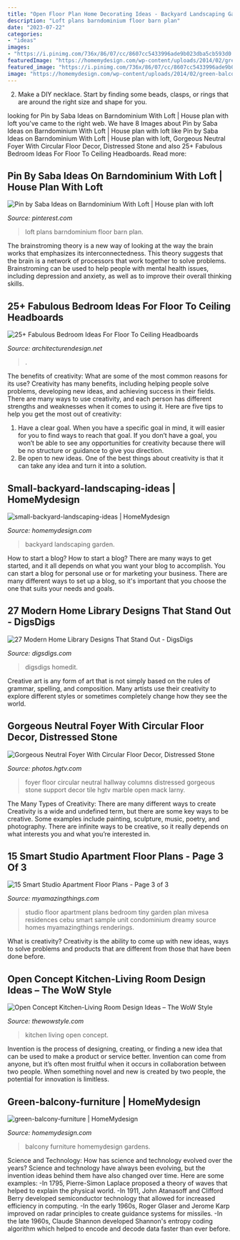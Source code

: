 ```yaml
---
title: "Open Floor Plan Home Decorating Ideas - Backyard Landscaping Garden"
description: "Loft plans barndominium floor barn plan"
date: "2023-07-22"
categories:
- "ideas"
images:
- "https://i.pinimg.com/736x/86/07/cc/8607cc5433996ade9b023dba5cb593d0.jpg"
featuredImage: "https://homemydesign.com/wp-content/uploads/2014/02/green-balcony-furniture.jpg"
featured_image: "https://i.pinimg.com/736x/86/07/cc/8607cc5433996ade9b023dba5cb593d0.jpg"
image: "https://homemydesign.com/wp-content/uploads/2014/02/green-balcony-furniture.jpg"
---
```



2. Make a DIY necklace. Start by finding some beads, clasps, or rings that are around the right size and shape for you.

	

		
looking for Pin by Saba Ideas on Barndominium With Loft | House plan with loft you've came to the right web. We have 8 Images about Pin by Saba Ideas on Barndominium With Loft | House plan with loft like Pin by Saba Ideas on Barndominium With Loft | House plan with loft, Gorgeous Neutral Foyer With Circular Floor Decor, Distressed Stone and also 25+ Fabulous Bedroom Ideas For Floor To Ceiling Headboards. Read more:
		
    
## Pin By Saba Ideas On Barndominium With Loft | House Plan With Loft

<img loading=lazy src="https://i.pinimg.com/736x/86/07/cc/8607cc5433996ade9b023dba5cb593d0.jpg" onerror="this.onerror=null;this.src='https://tse4.mm.bing.net/th?id=OIP.qFA0dWoZQptUGTyWmrnzUAHaLG&amp;pid=15.1';" alt="Pin by Saba Ideas on Barndominium With Loft | House plan with loft">

_Source: pinterest.com_

>loft plans barndominium floor barn plan. 

	

The brainstroming theory is a new way of looking at the way the brain works that emphasizes its interconnectedness. This theory suggests that the brain is a network of processors that work together to solve problems. Brainstroming can be used to help people with mental health issues, including depression and anxiety, as well as to improve their overall thinking skills.

    
## 25+ Fabulous Bedroom Ideas For Floor To Ceiling Headboards

<img loading=lazy src="https://cdn.architecturendesign.net/wp-content/uploads/2015/08/AD-Floor-To-Ceiling-Headboards-19.jpg" onerror="this.onerror=null;this.src='https://tse3.mm.bing.net/th?id=OIP.NSsAEE-_i9YKMZE7f989DAHaHk&amp;pid=15.1';" alt="25+ Fabulous Bedroom Ideas For Floor To Ceiling Headboards">

_Source: architecturendesign.net_

>. 

	

The benefits of creativity: What are some of the most common reasons for its use?
Creativity has many benefits, including helping people solve problems, developing new ideas, and achieving success in their fields. There are many ways to use creativity, and each person has different strengths and weaknesses when it comes to using it. Here are five tips to help you get the most out of creativity: 
1. Have a clear goal. When you have a specific goal in mind, it will easier for you to find ways to reach that goal. If you don’t have a goal, you won’t be able to see any opportunities for creativity because there will be no structure or guidance to give you direction. 
2. Be open to new ideas. One of the best things about creativity is that it can take any idea and turn it into a solution.

    
## Small-backyard-landscaping-ideas | HomeMydesign

<img loading=lazy src="https://homemydesign.com/wp-content/uploads/2015/05/small-backyard-landscaping-ideas.jpg" onerror="this.onerror=null;this.src='https://tse2.mm.bing.net/th?id=OIP.jZ7_7udcCVavTO63L1HPZQHaJ4&amp;pid=15.1';" alt="small-backyard-landscaping-ideas | HomeMydesign">

_Source: homemydesign.com_

>backyard landscaping garden. 

	

How to start a blog?
How to start a blog? There are many ways to get started, and it all depends on what you want your blog to accomplish. You can start a blog for personal use or for marketing your business. There are many different ways to set up a blog, so it's important that you choose the one that suits your needs and goals.

    
## 27 Modern Home Library Designs That Stand Out - DigsDigs

<img loading=lazy src="https://www.digsdigs.com/photos/modern-home-library-designs-that-stand-out-8-554x831.jpg" onerror="this.onerror=null;this.src='https://tse2.mm.bing.net/th?id=OIP.nUkysiGgl_0xemjhzFaxJQHaLH&amp;pid=15.1';" alt="27 Modern Home Library Designs That Stand Out - DigsDigs">

_Source: digsdigs.com_

>digsdigs homedit. 

	

Creative art is any form of art that is not simply based on the rules of grammar, spelling, and composition. Many artists use their creativity to explore different styles or sometimes completely change how they see the world.

    
## Gorgeous Neutral Foyer With Circular Floor Decor, Distressed Stone

<img loading=lazy src="https://hgtvhome.sndimg.com/content/dam/images/hgtv/fullset/2016/7/29/0/IS-Architecture_Majestic-Italian-Villa_9.jpg.rend.hgtvcom.966.1288.suffix/1469813827815.jpeg" onerror="this.onerror=null;this.src='https://tse3.mm.bing.net/th?id=OIP.s-ThTxkAm7cGFdsiyXTU9AHaJ4&amp;pid=15.1';" alt="Gorgeous Neutral Foyer With Circular Floor Decor, Distressed Stone">

_Source: photos.hgtv.com_

>foyer floor circular neutral hallway columns distressed gorgeous stone support decor tile hgtv marble open mack larny. 

	

The Many Types of Creativity: There are many different ways to create
Creativity is a wide and undefined term, but there are some key ways to be creative. Some examples include painting, sculpture, music, poetry, and photography. There are infinite ways to be creative, so it really depends on what interests you and what you’re interested in.

    
## 15 Smart Studio Apartment Floor Plans - Page 3 Of 3

<img loading=lazy src="http://myamazingthings.com/wp-content/uploads/2016/11/plan-1024x768.png" onerror="this.onerror=null;this.src='https://tse4.mm.bing.net/th?id=OIP.eWOfy6b1CNWL_gRFKH02XQHaFj&amp;pid=15.1';" alt="15 Smart Studio Apartment Floor Plans - Page 3 of 3">

_Source: myamazingthings.com_

>studio floor apartment plans bedroom tiny garden plan mivesa residences cebu smart sample unit condominium dreamy source homes myamazingthings renderings. 

	

What is creativity?
Creativity is the ability to come up with new ideas, ways to solve problems and products that are different from those that have been done before.

    
## Open Concept Kitchen-Living Room Design Ideas – The WoW Style

<img loading=lazy src="http://thewowstyle.com/wp-content/uploads/2014/12/Open-Concept-Kitchen-Living-Room-Design-Ideas-10-620x383.jpg" onerror="this.onerror=null;this.src='https://tse1.mm.bing.net/th?id=OIP.ZVWMrsSRNty1w1bZGrrvYQHaEk&amp;pid=15.1';" alt="Open Concept Kitchen-Living Room Design Ideas – The WoW Style">

_Source: thewowstyle.com_

>kitchen living open concept. 

	

Invention is the process of designing, creating, or finding a new idea that can be used to make a product or service better. Invention can come from anyone, but it’s often most fruitful when it occurs in collaboration between two people. When something novel and new is created by two people, the potential for innovation is limitless.

    
## Green-balcony-furniture | HomeMydesign

<img loading=lazy src="https://homemydesign.com/wp-content/uploads/2014/02/green-balcony-furniture.jpg" onerror="this.onerror=null;this.src='https://tse1.mm.bing.net/th?id=OIP.1_41uJy_Op0iSCl2H3LE7AHaJ4&amp;pid=15.1';" alt="green-balcony-furniture | HomeMydesign">

_Source: homemydesign.com_

>balcony furniture homemydesign gardens. 

	

Science and Technology: How has science and technology evolved over the years?
Science and technology have always been evolving, but the invention ideas behind them have also changed over time. Here are some examples: 
-In 1795, Pierre-Simon Laplace proposed a theory of waves that helped to explain the physical world. 
-In 1911, John Atanasoff and Clifford Berry developed semiconductor technology that allowed for increased efficiency in computing. 
-In the early 1960s, Roger Glaser and Jerome Karp improved on radar principles to create guidance systems for missiles.
-In the late 1960s, Claude Shannon developed Shannon's entropy coding algorithm which helped to encode and decode data faster than ever before.

